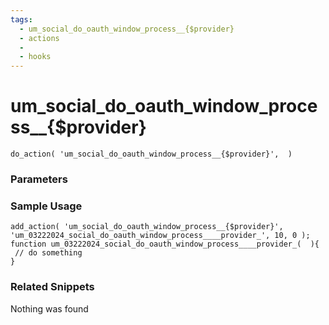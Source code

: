 ```yaml
---
tags: 
  - um_social_do_oauth_window_process__{$provider}
  - actions
  - 
  - hooks
---
```

# um\_social\_do\_oauth\_window\_process\_\_{$provider}

``` php:no-line-numbers
do_action( 'um_social_do_oauth_window_process__{$provider}',  )
```
<div class='hook-sep'></div>

### Parameters

<div class='hook-sep'></div>



### Sample Usage

``` php:no-line-numbers
add_action( 'um_social_do_oauth_window_process__{$provider}', 'um_03222024_social_do_oauth_window_process____provider_', 10, 0 );
function um_03222024_social_do_oauth_window_process____provider_(  ){
 // do something
}
```
<div class='hook-sep'></div>



### Related Snippets

Nothing was found

